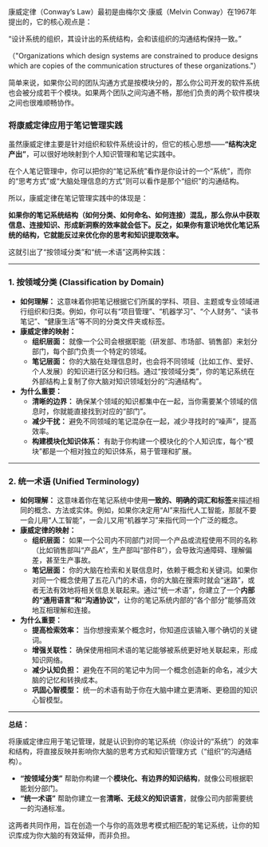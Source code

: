康威定律（Conway’s Law）最初是由梅尔文·康威（Melvin Conway）在1967年提出的，它的核心观点是：

“设计系统的组织，其设计出的系统结构，会和该组织的沟通结构保持一致。”

（"Organizations which design systems are constrained to produce designs which are copies of the communication structures of these organizations."）

简单来说，如果你公司的团队沟通方式是按模块分的，那么你公司开发的软件系统也会被分成若干个模块。如果两个团队之间沟通不畅，那他们负责的两个软件模块之间也很难顺畅协作。

### 将康威定律应用于笔记管理实践

虽然康威定律主要是针对组织和软件系统设计的，但它的核心思想——**“结构决定产出”**，可以很好地映射到个人知识管理和笔记实践中。

在个人笔记管理中，你可以把你的“笔记系统”看作是你设计的一个“系统”，而你的“思考方式”或“大脑处理信息的方式”则可以看作是那个“组织”的沟通结构。

所以，康威定律在笔记管理实践中的体现是：

**如果你的笔记系统结构（如何分类、如何命名、如何连接）混乱，那么你从中获取信息、连接知识、形成新洞察的效率就会低下。反之，如果你有意识地优化笔记系统的结构，它就能反过来优化你的思考和知识提取效率。**

这就引出了“按领域分类”和“统一术语”这两种实践：

---

### 1. 按领域分类 (Classification by Domain)

- **如何理解：** 这意味着你把笔记根据它们所属的学科、项目、主题或专业领域进行组织和归类。例如，你可以有“项目管理”、“机器学习”、“个人财务”、“读书笔记”、“健康生活”等不同的分类文件夹或标签。
- **康威定律的映射：**
    - **组织层面：** 就像一个公司会根据职能（研发部、市场部、销售部）来划分部门，每个部门负责一个特定的领域。
    - **笔记层面：** 你的大脑在处理信息时，也会将不同领域（比如工作、爱好、个人发展）的知识进行区分和归档。通过“按领域分类”，你的笔记系统在外部结构上复制了你大脑对知识领域划分的“沟通结构”。
- **为什么重要：**
    - **清晰的边界：** 确保某个领域的知识都集中在一起，当你需要某个领域的信息时，你就能直接找到对应的“部门”。
    - **减少干扰：** 避免不同领域的笔记混杂在一起，减少寻找时的“噪声”，提高效率。
    - **构建模块化知识体系：** 有助于你构建一个模块化的个人知识库，每个“模块”都是一个相对独立的知识体系，易于管理和扩展。

---

### 2. 统一术语 (Unified Terminology)

- **如何理解：** 这意味着你在笔记系统中使用**一致的、明确的词汇和标签**来描述相同的概念、方法或实体。例如，如果你决定用“AI”来指代人工智能，那就不要一会儿用“人工智能”，一会儿又用“机器学习”来指代同一个广泛的概念。
- **康威定律的映射：**
    - **组织层面：** 如果一个公司内不同部门对同一个产品或流程使用不同的名称（比如销售部叫“产品A”，生产部叫“部件B”），会导致沟通障碍、理解偏差，甚至生产事故。
    - **笔记层面：** 你的大脑在检索和关联信息时，依赖于概念和关键词。如果你对同一个概念使用了五花八门的术语，你的大脑在搜索时就会“迷路”，或者无法有效地将相关信息关联起来。通过“统一术语”，你建立了一个**内部的“通用语言”和“沟通协议”**，让你的笔记系统内部的“各个部分”能够高效地互相理解和连接。
- **为什么重要：**
    - **提高检索效率：** 当你想搜索某个概念时，你知道应该输入哪个确切的关键词。
    - **增强关联性：** 确保使用相同术语的笔记能够被系统更好地关联起来，形成知识网络。
    - **减少认知负担：** 避免在不同的笔记中为同一个概念创造新的命名，减少大脑的记忆和转换成本。
    - **巩固心智模型：** 统一的术语有助于你在大脑中建立更清晰、更稳固的知识心智模型。

---

**总结：**

将康威定律应用于笔记管理，就是认识到你的笔记系统（你设计的“系统”）的效率和结构，将直接反映并影响你大脑的思考方式和知识管理方式（“组织”的沟通结构）。

- **“按领域分类”** 帮助你构建一个**模块化、有边界的知识结构**，就像公司根据职能划分部门。
- **“统一术语”** 帮助你建立一套**清晰、无歧义的知识语言**，就像公司内部需要统一的沟通标准。

这两者共同作用，旨在创造一个与你的高效思考模式相匹配的笔记系统，让你的知识库成为你大脑的有效延伸，而非负担。